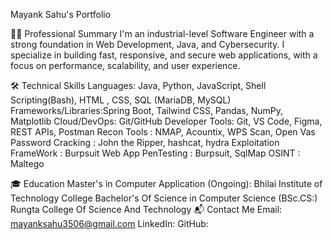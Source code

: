 Mayank Sahu's Portfolio

👨‍💻 Professional Summary
I'm an industrial-level Software Engineer with a strong foundation in Web Development, Java, and Cybersecurity. I specialize in building fast, responsive, and secure web applications, with a focus on performance, scalability, and user experience.

🛠️ Technical Skills
Languages: Java, Python, JavaScript, Shell Scripting(Bash), HTML , CSS, SQL (MariaDB, MySQL) 
Frameworks/Libraries:Spring Boot, Tailwind CSS, Pandas, NumPy, Matplotlib
Cloud/DevOps: Git/GitHub
Developer Tools: Git, VS Code, Figma, REST APIs, Postman
Recon Tools : NMAP, Acountix, WPS Scan, Open Vas
Password Cracking : John the Ripper, hashcat, hydra
Exploitation FrameWork : Burpsuit
Web App PenTesting : Burpsuit, SqlMap
OSINT : Maltego

🎓 Education
Master's in Computer Application (Ongoing): Bhilai Institute of Technology College
Bachelor's Of Science in Computer Science  (BSc.CS:) Rungta College Of Science And Technology 
📬 Contact Me
Email: mayanksahu3506@gmail.com
LinkedIn: 
GitHub: 
